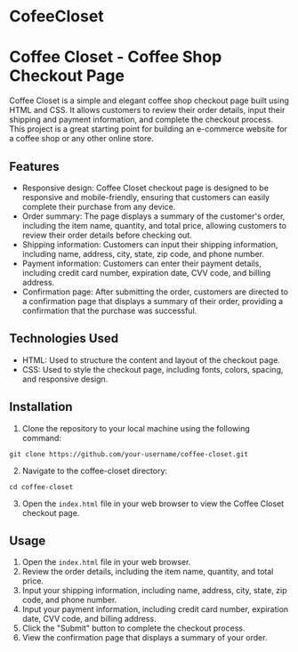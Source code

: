 # CofeeCloset
# Coffee Closet - Coffee Shop Checkout Page

Coffee Closet is a simple and elegant coffee shop checkout page built using HTML and CSS. It allows customers to review their order details, input their shipping and payment information, and complete the checkout process. This project is a great starting point for building an e-commerce website for a coffee shop or any other online store.

## Features
- Responsive design: Coffee Closet checkout page is designed to be responsive and mobile-friendly, ensuring that customers can easily complete their purchase from any device.
- Order summary: The page displays a summary of the customer's order, including the item name, quantity, and total price, allowing customers to review their order details before checking out.
- Shipping information: Customers can input their shipping information, including name, address, city, state, zip code, and phone number.
- Payment information: Customers can enter their payment details, including credit card number, expiration date, CVV code, and billing address.
- Confirmation page: After submitting the order, customers are directed to a confirmation page that displays a summary of their order, providing a confirmation that the purchase was successful.

## Technologies Used
- HTML: Used to structure the content and layout of the checkout page.
- CSS: Used to style the checkout page, including fonts, colors, spacing, and responsive design.

## Installation
1. Clone the repository to your local machine using the following command:
```
git clone https://github.com/your-username/coffee-closet.git
```
2. Navigate to the coffee-closet directory:
```
cd coffee-closet
```
3. Open the `index.html` file in your web browser to view the Coffee Closet checkout page.

## Usage
1. Open the `index.html` file in your web browser.
2. Review the order details, including the item name, quantity, and total price.
3. Input your shipping information, including name, address, city, state, zip code, and phone number.
4. Input your payment information, including credit card number, expiration date, CVV code, and billing address.
5. Click the "Submit" button to complete the checkout process.
6. View the confirmation page that displays a summary of your order.


